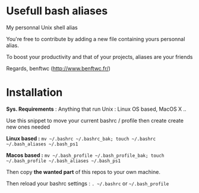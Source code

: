 Usefull bash aliases
===================

My personnal Unix shell alias

You're free to contribute by adding a new file containing yours personnal alias.

To boost your productivity and that of your projects, aliases are your friends

Regards, benftwc (http://www.benftwc.fr/)

Installation
==================

**Sys. Requirements** : Anything that run Unix : Linux OS based, MacOS X ..

Use this snippet to move your current bashrc / profile then create create new ones needed

**Linux based :** `mv ~/.bashrc ~/.bashrc_bak; touch ~/.bashrc ~/.bash_aliases ~/.bash_ps1`

**Macos based :** `mv ~/.bash_profile ~/.bash_profile_bak; touch ~/.bash_profile ~/.bash_aliases ~/.bash_ps1`

Then copy __the wanted part__ of this repos to your own machine.

Then reload your bashrc settings : `. ~/.bashrc` or `~/.bash_profile`
